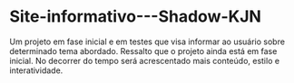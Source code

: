# Site-informativo---Shadow-KJN
Um projeto em fase inicial e em testes que visa informar ao usuário sobre determinado tema abordado.
Ressalto que o projeto ainda está em fase inicial. No decorrer do tempo será acrescentado mais conteúdo, estilo e interatividade.
